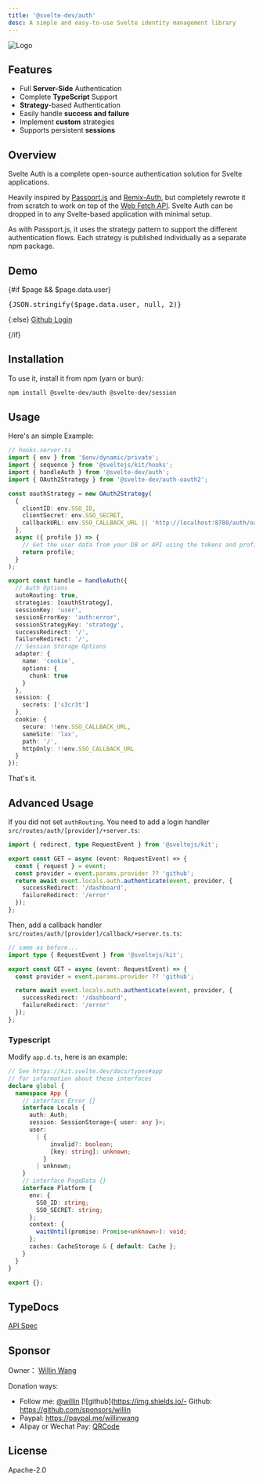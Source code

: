 ```yaml
---
title: '@svelte-dev/auth'
desc: A simple and easy-to-use Svelte identity management library
---
```


<script>
  import { page } from "$app/stores"
</script>

![Logo](https://repository-images.githubusercontent.com/726691357/f09bf6fc-3844-4584-8eee-6bfb425d8a38)

## Features

- Full **Server-Side** Authentication
- Complete **TypeScript** Support
- **Strategy**-based Authentication
- Easily handle **success and failure**
- Implement **custom** strategies
- Supports persistent **sessions**

## Overview

Svelte Auth is a complete open-source authentication solution for Svelte applications.

Heavily inspired by [Passport.js](https://passportjs.org) and [Remix-Auth](https://github.com/sergiodxa/remix-auth), but completely rewrote it from scratch to work on top of the [Web Fetch API](https://developer.mozilla.org/en-US/docs/Web/API/Fetch_API). Svelte Auth can be dropped in to any Svelte-based application with minimal setup.

As with Passport.js, it uses the strategy pattern to support the different authentication flows. Each strategy is published individually as a separate npm package.

## Demo

{#if $page && $page.data.user}

  <div class="w-full">
    <pre>{JSON.stringify($page.data.user, null, 2)}</pre>
  </div>
{:else}
  <!-- <a href="/auth/alipay">Alipay Login</a> -->
  <!-- <a href="/auth/sso">SSO Login</a> | -->
  <a class="btn btn-secondary m-auto !w-32 !max-w-32 !min-w-0 flex" href="/auth/github?redirect_uri=/en/auth">Github Login</a>

{/if}

## Installation

To use it, install it from npm (yarn or bun):

```bash
npm install @svelte-dev/auth @svelte-dev/session
```

## Usage

Here's an simple Example:

```ts
// hooks.server.ts
import { env } from '$env/dynamic/private';
import { sequence } from '@sveltejs/kit/hooks';
import { handleAuth } from '@svelte-dev/auth';
import { OAuth2Strategy } from '@svelte-dev/auth-oauth2';

const oauthStrategy = new OAuth2Strategy(
  {
    clientID: env.SSO_ID,
    clientSecret: env.SSO_SECRET,
    callbackURL: env.SSO_CALLBACK_URL || 'http://localhost:8788/auth/oauth2/callback'
  },
  async ({ profile }) => {
    // Get the user data from your DB or API using the tokens and profile
    return profile;
  }
);

export const handle = handleAuth({
  // Auth Options
  autoRouting: true,
  strategies: [oauthStrategy],
  sessionKey: 'user',
  sessionErrorKey: 'auth:error',
  sessionStrategyKey: 'strategy',
  successRedirect: '/',
  failureRedirect: '/',
  // Session Storage Options
  adapter: {
    name: 'cookie',
    options: {
      chunk: true
    }
  },
  session: {
    secrets: ['s3cr3t']
  },
  cookie: {
    secure: !!env.SSO_CALLBACK_URL,
    sameSite: 'lax',
    path: '/',
    httpOnly: !!env.SSO_CALLBACK_URL
  }
});
```

That's it.

## Advanced Usage

If you did not set `authRouting`. You need to add a login handler `src/routes/auth/[provider]/+server.ts`:

```ts
import { redirect, type RequestEvent } from '@sveltejs/kit';

export const GET = async (event: RequestEvent) => {
  const { request } = event;
  const provider = event.params.provider ?? 'github';
  return await event.locals.auth.authenticate(event, provider, {
    successRedirect: '/dashboard',
    failureRedirect: '/error'
  });
};
```

Then, add a callback handler `src/routes/auth/[provider]/callback/+server.ts.ts`:

```ts
// same as before...
import type { RequestEvent } from '@sveltejs/kit';

export const GET = async (event: RequestEvent) => {
  const provider = event.params.provider ?? 'github';

  return await event.locals.auth.authenticate(event, provider, {
    successRedirect: '/dashboard',
    failureRedirect: '/error'
  });
};
```

### Typescript

Modify `app.d.ts`, here is an example:

```ts
// See https://kit.svelte.dev/docs/types#app
// for information about these interfaces
declare global {
  namespace App {
    // interface Error {}
    interface Locals {
      auth: Auth;
      session: SessionStorage<{ user: any }>;
      user:
        | {
            invalid?: boolean;
            [key: string]: unknown;
          }
        | unknown;
    }
    // interface PageData {}
    interface Platform {
      env: {
        SSO_ID: string;
        SSO_SECRET: string;
      };
      context: {
        waitUntil(promise: Promise<unknown>): void;
      };
      caches: CacheStorage & { default: Cache };
    }
  }
}

export {};
```

## TypeDocs

[API Spec](/docs/auth/)

## Sponsor

Owner： [Willin Wang](https://willin.wang)

Donation ways:

- Follow me: [@willin](https://github.com/willin) [![github](https://img.shields.io/- Github: <https://github.com/sponsors/willin>
- Paypal: <https://paypal.me/willinwang>
- Alipay or Wechat Pay: [QRCode](https://user-images.githubusercontent.com/1890238/89126156-0f3eeb80-d516-11ea-9046-5a3a5d59b86b.png)

## License

Apache-2.0
